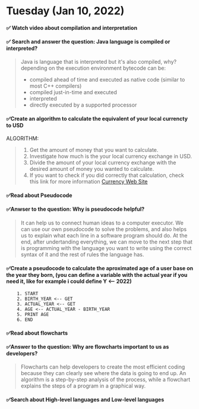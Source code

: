 # Tuesday (Jan 10, 2022)
#### ✅ Watch video about compilation and interpretation
#### ✅ Search and answer the question: Java language is compiled or interpreted?
   > Java is language that is interpreted but it's also compiled, why? depending on the execution environment bytecode can be:
   > - compiled ahead of time and executed as native code (similar to most C++ compilers)
   > - compiled just-in-time and executed
   > - interpreted
   > - directly executed by a supported processor
#### ✅Create an algorithm to calculate the equivalent of your local currencty to USD
  ALGORITHM:
  
  > 1. Get the amount of money that you want to calculate.
  > 2. Investigate how much is the your local currency exchange in USD. 
  > 3. Divide the amount of your local currency exchange with the desired amount of money you wanted to calculate.
  > 4. If you want to check if you did correctly that calculation, check this link for more information [Currency Web Site](https://www.xe.com/currencyconverter/) 

#### ✅Read about Pseudocode
#### ✅Anwser to the question: Why is pseudocode helpful?
  > It can help us to connect human ideas to a computer executor. We can use our own pseudocode to solve the problems, and also helps us to explain what each line in a software program should do. At the end, after undertanding everything, we can move to the next step that is programming with the language you want to write using the correct syntax of it and the rest of rules the language has.
#### ✅Create a pseudocode to calculate the aproximated age of a user base on the year they born, (you can define a variable with the actual year if you need it, like for example i could define Y <-- 2022)
        1. START
        2. BIRTH_YEAR <-- GET
        3. ACTUAL_YEAR <-- GET
        4. AGE <-- ACTUAL_YEAR - BIRTH_YEAR
        5. PRINT AGE
        6. END
        
#### ✅Read about flowcharts
#### ✅Answer to the question: Why are flowcharts important to us as developers?
   > Flowcharts can help developers to create the most efficient coding because they can clearly see where the data is going to end up. An algorithm is a step-by-step analysis of the process, while a flowchart explains the steps of a program in a graphical way.
   > 
#### ✅Search about High-level languages and Low-level languages
